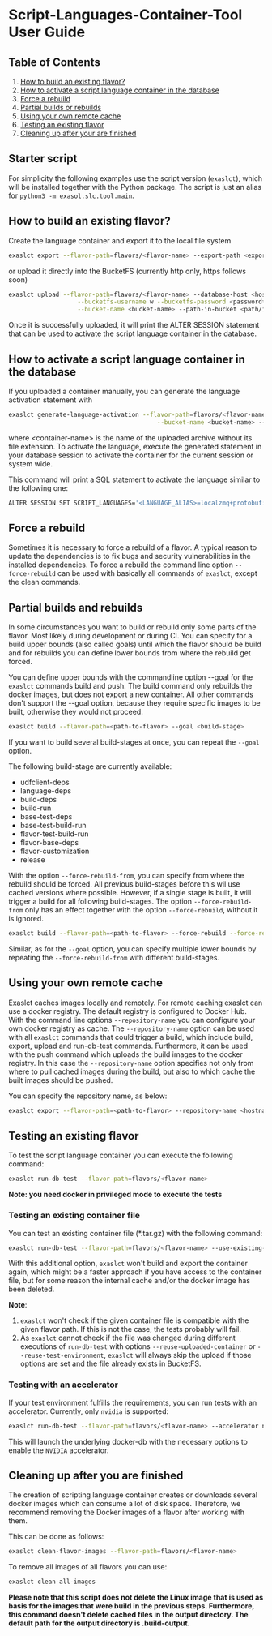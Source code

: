 # Script-Languages-Container-Tool User Guide

## Table of Contents

1. [How to build an existing flavor?](#how-to-build-an-existing-flavor)
2. [How to activate a script language container in the database](#how-to-activate-a-script-language-container-in-the-database)
3. [Force a rebuild](#force-a-rebuild)
4. [Partial builds or rebuilds](#partial-builds-and-rebuilds)
5. [Using your own remote cache](#using-your-own-remote-cache)
6. [Testing an existing flavor](#testing-an-existing-flavor)
7. [Cleaning up after your are finished](#cleaning-up-after-you-are-finished)

## Starter script

For simplicity the following examples use the script version (`exaslct`), which will be installed together with the Python package. The script is just an alias for `python3 -m exasol.slc.tool.main`.

## How to build an existing flavor?

Create the language container and export it to the local file system

```bash
exaslct export --flavor-path=flavors/<flavor-name> --export-path <export-path>
```

or upload it directly into the BucketFS (currently http only, https follows soon)

```bash
exaslct upload --flavor-path=flavors/<flavor-name> --database-host <hostname-or-ip> --bucketfs-port <port> \
                   --bucketfs-username w --bucketfs-password <password>  --bucketfs-name <bucketfs-name> \
                   --bucket-name <bucket-name> --path-in-bucket <path/in/bucket>
```

Once it is successfully uploaded, it will print the ALTER SESSION statement
that can be used to activate the script language container in the database.

## How to activate a script language container in the database

If you uploaded a container manually, you can generate the language activation statement with

```bash
exaslct generate-language-activation --flavor-path=flavors/<flavor-name> --bucketfs-name <bucketfs-name> \
                                         --bucket-name <bucket-name> --path-in-bucket <path/in/bucket> --container-name <container-name>
```

where \<container-name> is the name of the uploaded archive without its file extension. To activate the language, execute the generated statement in your database session to activate the container for the current session or system wide.

This command will print a SQL statement to activate the language similar to the following one:

```bash
ALTER SESSION SET SCRIPT_LANGUAGES='<LANGUAGE_ALIAS>=localzmq+protobuf:///<bucketfs-name>/<bucket-name>/<path-in-bucket>/<container-name>?lang=<language>#buckets/<bucketfs-name>/<bucket-name>/<path-in-bucket>/<container-name>/exaudf/exaudfclient[_py3]';
```

## Force a rebuild

Sometimes it is necessary to force a rebuild of a flavor.
A typical reason to update the dependencies is to
fix bugs and security vulnerabilities in the installed dependencies.
To force a rebuild the command line option `--force-rebuild` can be used
with basically all commands of `exaslct`, except the clean commands.

## Partial builds and rebuilds

In some circumstances you want to build or rebuild
only some parts of the flavor. Most likely during development or during CI.
You can specify for a build upper bounds (also called goals)
until which the flavor should be build and for rebuilds
you can define lower bounds from where the rebuild get forced.

You can define upper bounds with the commandline option --goal
for the `exaslct` commands build and push.
The build command only rebuilds the docker images,
but does not export a new container.
All other commands don't support the --goal option,
because they require specific images to be built,
otherwise they would not proceed.

```bash
exaslct build --flavor-path=<path-to-flavor> --goal <build-stage>
```

If you want to build several build-stages at once, you can repeat the `--goal` option.

The following build-stage are currently available:

* udfclient-deps
* language-deps
* build-deps
* build-run
* base-test-deps
* base-test-build-run
* flavor-test-build-run
* flavor-base-deps
* flavor-customization
* release


With the option `--force-rebuild-from`, you can specify from where the rebuild should be forced.
All previous build-stages before this wil use cached versions where possible.
However, if a single stage is built, it will trigger a build for all following build-stages.
The option `--force-rebuild-from` only has an effect together with the option `--force-rebuild`,
without it is ignored.

```bash
exaslct build --flavor-path=<path-to-flavor> --force-rebuild --force-rebuild-from <build-stage>
```

Similar, as for the `--goal` option, you can specify multiple lower bounds
by repeating the `--force-rebuild-from` with different build-stages.

## Using your own remote cache

Exaslct caches images locally and remotely.
For remote caching exaslct can use a docker registry.
The default registry is configured to Docker Hub.
With the command line options `--repository-name`
you can configure your own docker registry as cache.
The `--repository-name` option can be used with all
`exaslct` commands that could trigger a build,
which include build, export, upload and run-db-test commands.
Furthermore, it can be used with the push command which
uploads the build images to the docker registry.
In this case the `--repository-name` option specifies
not only from where to pull cached images during the build,
but also to which cache the built images should be pushed.

You can specify the repository name, as below:

```bash
exaslct export --flavor-path=<path-to-flavor> --repository-name <hostname>[:port]/<user>/<repository-name>
```

## Testing an existing flavor

To test the script language container you can execute the following command:

```bash
exaslct run-db-test --flavor-path=flavors/<flavor-name>
```

**Note: you need docker in privileged mode to execute the tests**

### Testing an existing container file

You can test an existing container file (*.tar.gz) with the following command:

```bash
exaslct run-db-test --flavor-path=flavors/<flavor-name> --use-existing-container <path-to-file>
```

With this additional option, `exaslct` won't build and export the container again, which might be a faster approach if you have access to the container file, but for some reason the internal cache and/or the docker image has been deleted.


**Note**:
1. `exaslct` won't check if the given container file is compatible with the given flavor path. If this is not the case, the tests probably will fail.
2. As `exaslct` cannot check if the file was changed during different executions of `run-db-test` with options `--reuse-uploaded-container` or `--reuse-test-environment`, `exaslct` will always skip the upload if those options are set and the file already exists in BucketFS.

### Testing with an accelerator

If your test environment fulfills the requirements, you can run tests with an accelerator. Currently, only `nvidia` is supported:
```bash
exaslct run-db-test --flavor-path=flavors/<flavor-name> --accelerator nvidia
```
This will launch the underlying docker-db with the necessary options to enable the `NVIDIA` accelerator.

## Cleaning up after you are finished

The creation of scripting language container creates or downloads several docker images
which can consume a lot of disk space. Therefore, we recommend removing the Docker images
of a flavor after working with them.

This can be done as follows:

```bash
exaslct clean-flavor-images --flavor-path=flavors/<flavor-name>
```

To remove all images of all flavors you can use:

```bash
exaslct clean-all-images
```

**Please note that this script does not delete the Linux image that is used as basis for the images that were build in the previous steps.
Furthermore, this command doesn't delete cached files in the output directory. The default path for the output directory is .build-output.**
